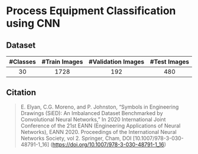 # Process Equipment Classification using CNN

## Dataset

| #Classes | #Train Images | #Validation Images | #Test Images |
| :------: | :------: | :------: | :------: |
| 30 | 1728 | 192 | 480 |


## Citation

> E. Elyan, C.G. Moreno, and P. Johnston, “Symbols in Engineering Drawings (SiED): An Imbalanced Dataset Benchmarked by Convolutional Neural Networks,” In 2020 International Joint Conference of the 21st EANN (Engineering Applications of Neural Networks), EANN 2020. Proceedings of the International Neural Networks Society, vol 2. Springer, Cham, DOI [10.1007/978-3-030-48791-1_16]
> (https://doi.org/10.1007/978-3-030-48791-1_16)
